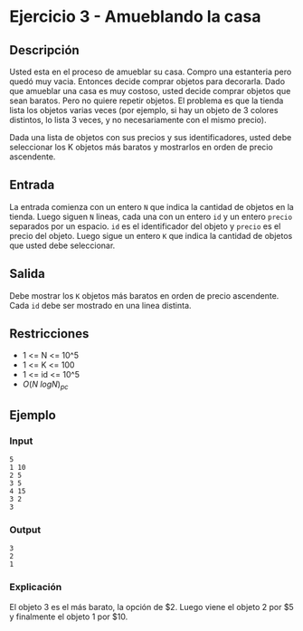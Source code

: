 # Ejercicio 3 - Amueblando la casa

## Descripción

Usted esta en el proceso de amueblar su casa. Compro una estanteria pero quedó muy vacia. Entonces decide comprar objetos para decorarla. Dado que amueblar una casa es muy costoso, usted decide comprar objetos que sean baratos. Pero no quiere repetir objetos. El problema es que la tienda lista los objetos varias veces (por ejemplo, si hay un objeto de 3 colores distintos, lo lista 3 veces, y no necesariamente con el mismo precio).

Dada una lista de objetos con sus precios y sus identificadores, usted debe seleccionar los K objetos más baratos y mostrarlos en orden de precio ascendente.

## Entrada

La entrada comienza con un entero `N` que indica la cantidad de objetos en la tienda. Luego siguen `N` lineas, cada una con un entero `id` y un entero `precio` separados por un espacio. `id` es el identificador del objeto y `precio` es el precio del objeto. Luego sigue un entero `K` que indica la cantidad de objetos que usted debe seleccionar.

## Salida

Debe mostrar los `K` objetos más baratos en orden de precio ascendente. Cada `id` debe ser mostrado en una linea distinta.

## Restricciones

- 1 <= N <= 10^5
- 1 <= K <= 100
- 1 <= id <= 10^5
- $O(N\ logN)_{pc}$

## Ejemplo

### Input

```plaintext
5
1 10
2 5
3 5
4 15
3 2
3
```

### Output

```plaintext
3
2
1
```

### Explicación

El objeto 3 es el más barato, la opción de $2. Luego viene el objeto 2 por $5 y finalmente el objeto 1 por $10.
